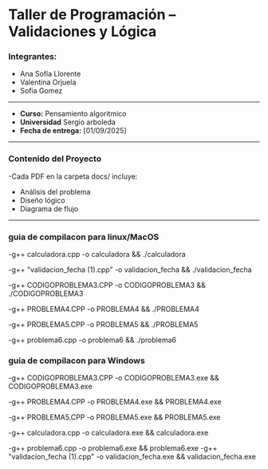 # Taller de Programación – Validaciones y Lógica

###  Integrantes:

- Ana Sofía Llorente 
- Valentina Orjuela
- Sofia Gomez 

---

- **Curso:** Pensamiento algoritmico
-  **Universidad** Sergio arboleda
- **Fecha de entrega:** [01/09/2025]

---

 ###  Contenido del Proyecto


-Cada PDF en la carpeta docs/ incluye:

- Análisis del problema 
- Diseño lógico 
- Diagrama de flujo
---
### guia de compilacon para linux/MacOS

-g++ calculadora.cpp -o calculadora && ./calculadora

-g++ "validacion_fecha (1).cpp" -o validacion_fecha && ./validacion_fecha

-g++ CODIGOPROBLEMA3.CPP -o CODIGOPROBLEMA3 && ./CODIGOPROBLEMA3

-g++ PROBLEMA4.CPP -o PROBLEMA4 && ./PROBLEMA4

-g++ PROBLEMA5.CPP -o PROBLEMA5 && ./PROBLEMA5

-g++ problema6.cpp -o problema6 && ./problema6

### guia de compilacon para Windows 

-g++ CODIGOPROBLEMA3.CPP -o CODIGOPROBLEMA3.exe && CODIGOPROBLEMA3.exe

-g++ PROBLEMA4.CPP -o PROBLEMA4.exe && PROBLEMA4.exe

-g++ PROBLEMA5.CPP -o PROBLEMA5.exe && PROBLEMA5.exe

-g++ calculadora.cpp -o calculadora.exe && calculadora.exe

-g++ problema6.cpp -o problema6.exe && problema6.exe
-g++ "validacion_fecha (1).cpp" -o validacion_fecha.exe && validacion_fecha.exe


